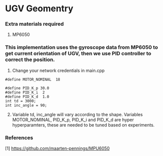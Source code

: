 # UGV Geomentry
### Extra materials required
1. MP6050

### This implementation uses the gyroscope data from MP6050 to get current orientation of UGV, then we use PID controller to correct the position. 

1. Change your network credentials in main.cpp
```
#define MOTOR_NOMINAL  18

#define PID_K_p 30.0
#define PID_K_i  2
#define PID_K_d  1.0
int td = 3000;
int inc_angle = 90;
```
2. Variable td, inc_angle will vary according to the shape. Variables MOTOR_NOMINAL, PID_K_p, PID_K_i and PID_K_d are hyper hyperparamters, these are needed to be tuned based on experiments.

### References
[1] https://github.com/maarten-pennings/MPU6050
